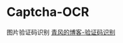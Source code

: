 # Captcha-OCR
图片验证码识别
[青风的博客-验证码识别](http://windgreen.me/2014/11/16/%E9%AA%8C%E8%AF%81%E7%A0%81%E8%AF%86%E5%88%AB%EF%BC%88%E4%B8%80%EF%BC%89/)
